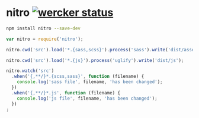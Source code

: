 nitro [![wercker status](https://app.wercker.com/status/4518d69bc996c3a4b3e20249ccacb487/s/master "wercker status")](https://app.wercker.com/project/bykey/4518d69bc996c3a4b3e20249ccacb487)
=================

```sh
npm install nitro --save-dev
```

```js
var nitro = require('nitro');

nitro.cwd('src').load('*.{sass,scss}').process('sass').write('dist/assets/css');

nitro.cwd('src').load('*.{js}').process('uglify').write('dist/js');

nitro.watch('src')
  .when('{,**/}*.{scss,sass}', function (filename) {
    console.log('sass file', filename, 'has been changed');
  })
  .when('{,**/}*.js', function (filename) {
    console.log('js file', filename, 'has been changed');
  })
;

```
